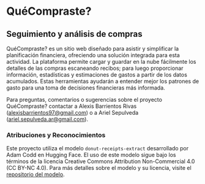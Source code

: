 # QuéCompraste?
## Seguimiento y análisis de compras

QuéCompraste? es un sitio web diseñado para asistir y simplificar la planificación financiera, ofreciendo una solución integrada para esta actividad. La plataforma permite cargar y guardar en la nube fácilmente los detalles de las compras escaneando recibos; para luego proporcionar información, estadísticas y estimaciones de gastos a partir de los datos acumulados. Estas herramientas ayudarán a entender mejor los patrones de gasto para una toma de decisiones financieras más informada.

Para preguntas, comentarios o sugerencias sobre el proyecto QuéCompraste? contactar a Alexis Barrientos Rivas (alexisbarrientos97@gmail.com) o a Ariel Sepulveda (ariel.sepulveda.ar@gmail.com).

### Atribuciones y Reconocimientos
Este proyecto utiliza el modelo `donut-receipts-extract` desarrollado por Adam Codd en Hugging Face. El uso de este modelo sigue bajo los términos de la licencia Creative Commons Attribution Non-Commercial 4.0 (CC BY-NC 4.0). Para más detalles sobre el modelo y su licencia, visite el [repositorio del modelo](https://huggingface.co/AdamCodd/donut-receipts-extract).